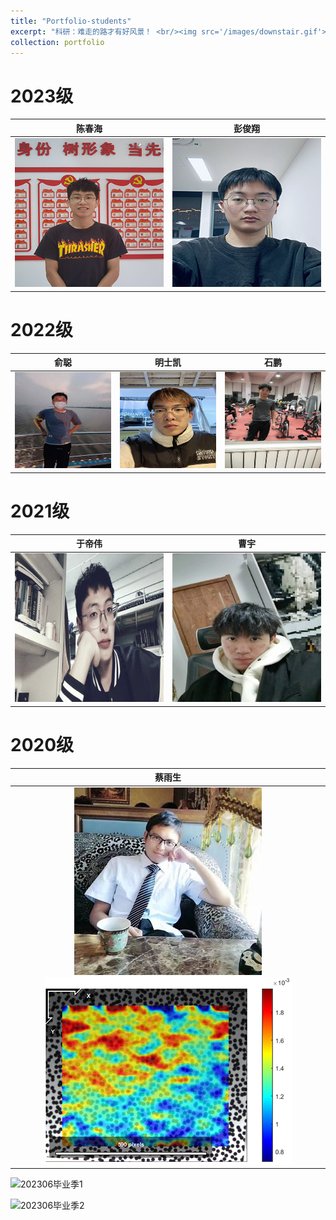 ```yaml
---
title: "Portfolio-students"
excerpt: "科研：难走的路才有好风景！ <br/><img src='/images/downstair.gif'> <br/><img src='/images/2493466.jpg' width='50%'>"
collection: portfolio
---
```


# 2023级

|陈春海| 彭俊翔| 
|:-----------:|:----------:|
|![陈春海](/images/students/陈春海1.jpg "陈春海")| ![彭俊翔](/images/students/彭俊翔1.jpg "彭俊翔")|



# 2022级

|俞聪|明士凯|石鹏|
|:-------:|:-----------:|:-------------:|
|![俞聪](/images/students/俞聪1.jpg "俞聪")|![明士凯](/images/students/明士凯1.jpg "明士凯")|![石鹏](/images/students/石鹏1.jpg "石鹏")|


# 2021级

|于帝伟| 曹宇|
|:-----------:|:----------:|
|![于帝伟](/images/students/于帝伟1.jpg "于帝伟")| ![曹宇](/images/students/曹宇1.jpg "曹宇")|


# 2020级

|蔡雨生|
|:---------:|
|![蔡雨生](/images/students/蔡雨生1.jpg "蔡雨生") ![科研](/images/students/epsilon_yy1.png "科研")|


![202306毕业季1](/images/students/202306毕业季1.jpg "202306毕业季合影1")  

![202306毕业季2](/images/students/202306毕业季2.jpg "202306毕业季合影2")